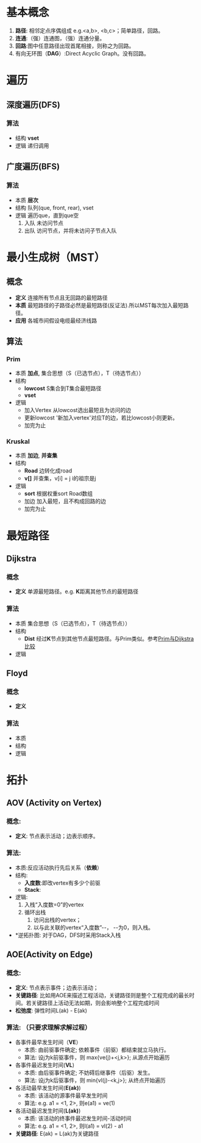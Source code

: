 # 基本概念
1. **路径**: 相邻定点序偶组成 e.g.<a,b>, <b,c>；简单路径，回路。
2. **连通**:（强）连通图，（强）连通分量。
3. **回路**:图中任意路径出现首尾相接，则称之为回路。
4. 有向无环图（**DAG**）:Direct Acyclic Graph。没有回路。

# 遍历
## 深度遍历(DFS)

### 算法
- 结构 **vset**
- 逻辑 递归调用

## 广度遍历(BFS)
### 算法
- 本质 **层次**
- 结构 队列(que, front, rear), vset
- 逻辑 遍历que，直到que空
    1. 入队 未访问节点
    2. 出队 访问节点，并将未访问子节点入队

# 最小生成树（MST）
## 概念
- **定义** 连接所有节点且无回路的最短路径
- **本质** 最短路径的子路径必然是最短路径(反证法).所以MST每次加入最短路径。
- **应用** 各城市间假设电缆最经济线路


## 算法

### Prim
- 本质 **加点**, 集合思想（S（已选节点），T（待选节点））
- 结构 
    - **lowcost** S集合到T集合最短路径
    - **vset**
- 逻辑 
    - 加入Vertex 从lowcost选出最短且为访问的边
    - 更新lowcost '新加入vertex'对应T的边，若比lowcost小则更新。
    - 加完为止

### Kruskal
- 本质 **加边**, **并查集**
- 结构
    - **Road** 边转化成road
    - **v[]** 并查集，v[i] = j i的祖宗是j
- 逻辑
    - **sort** 根据权重sort Road数组
    - 加边 加入最短，且不构成回路的边
    - 加完为止

# 最短路径
## Dijkstra
### 概念
- **定义** 单源最短路径。e.g. **K**距离其他节点的最短路径

### 算法
- 本质 集合思想（S（已选节点），T（待选节点））
- 结构 
    - **Dist** 经过**K**节点到其他节点最短路径。与Prim类似。参考[Prim与Dijkstra比较](./Prim与Dijkstra比较.md)
- 逻辑

## Floyd
### 概念
- **定义**

### 算法
- 本质
- 结构
- 逻辑


# 拓扑
## AOV (Activity on Vertex)
### 概念:
- **定义**: 节点表示活动；边表示顺序。

### 算法:
- 本质:反应活动执行先后关系（**依赖**）
- 结构:
    - **入度数**:即改vertex有多少个前驱
    - **Stack**:
- 逻辑:
    1. 入栈“入度数=0”的vertex
    2. 循环出栈
        1. 访问出栈的vertex；
        2. 以与此关联的vertex“入度数”--， --为0，则入栈。
- *逆拓扑图: 对于DAG，DFS时采用Stack入栈

## AOE(Activity on Edge)
### 概念: 
- **定义**: 节点表示事件；边表示活动；
- **关键路径**: 比如用AOE来描述工程活动，关键路径则是整个工程完成的最长时间。若关键路径上活动无法如期，则会影响整个工程完成时间
- **松弛度**: 弹性时间L(ak) - E(ak)

### 算法: （只要求理解求解过程）
- 各事件最早发生时间（**VE**）
    - 本质: 由前驱事件确定; 依赖事件（前驱）都结束就立马执行。
    - 算法: 设j为k前驱事件，则 max{ve(j)+<j,k>}; 从源点开始遍历
- 各事件最迟发生时间(**VL**)
    - 本质: 由后驱事件确定; 不妨碍后继事件（后驱）发生。
    - 算法: 设j为k后驱事件，则 min{vl(j)-<k,j>}; 从终点开始遍历
- 各活动最早发生时间(**E(ak)**)
    - 本质: 该活动的源事件最早发生时间
    - 算法: e.g. a1 = <1, 2>, 则e(a1) = ve(1)
- 各活动最迟发生时间(**L(ak)**)
    - 本质: 该活动的终事件最迟发生时间-活动时间
    - 算法: e.g. a1 = <1, 2>, 则l(a1) = vl(2) - a1
- **关键路径**: E(ak) = L(ak)为关键路径


